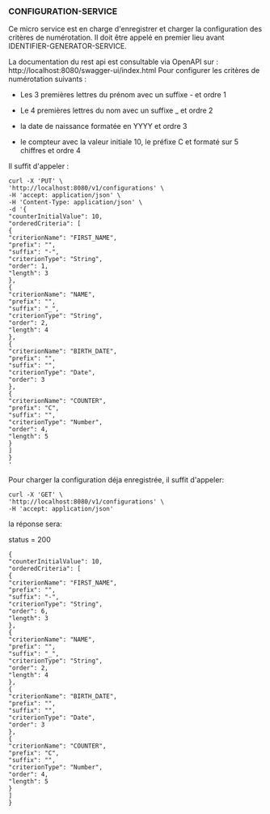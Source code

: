 ### CONFIGURATION-SERVICE

Ce micro service est en charge d'enregistrer et charger la configuration
des critères de numérotation.
Il doit être appelé en premier lieu avant IDENTIFIER-GENERATOR-SERVICE.

La documentation du rest api est consultable via OpenAPI sur :
http://localhost:8080/swagger-ui/index.html
Pour configurer les critères de numérotation suivants :

- Les 3 premières lettres du prénom avec un suffixe - et ordre 1

- Le 4 premières lettres du nom avec un suffixe _ et ordre 2

- la date de naissance formatée en YYYY et ordre 3

- le compteur avec la valeur initiale 10, le préfixe C et formaté sur 5 chiffres et ordre 4

Il suffit d'appeler :

```
curl -X 'PUT' \
'http://localhost:8080/v1/configurations' \
-H 'accept: application/json' \
-H 'Content-Type: application/json' \
-d '{
"counterInitialValue": 10,
"orderedCriteria": [
{
"criterionName": "FIRST_NAME",
"prefix": "",
"suffix": "-",
"criterionType": "String",
"order": 1,
"length": 3
},
{
"criterionName": "NAME",
"prefix": "",
"suffix": "_",
"criterionType": "String",
"order": 2,
"length": 4
},
{
"criterionName": "BIRTH_DATE",
"prefix": "",
"suffix": "",
"criterionType": "Date",
"order": 3
},
{
"criterionName": "COUNTER",
"prefix": "C",
"suffix": "",
"criterionType": "Number",
"order": 4,
"length": 5
}
]
}
'
```
Pour charger la configuration déja enregistrée, il suffit d'appeler:
```
curl -X 'GET' \
'http://localhost:8080/v1/configurations' \
-H 'accept: application/json'
```
la réponse sera:

status = 200
```
{
"counterInitialValue": 10,
"orderedCriteria": [
{
"criterionName": "FIRST_NAME",
"prefix": "",
"suffix": "-",
"criterionType": "String",
"order": 6,
"length": 3
},
{
"criterionName": "NAME",
"prefix": "",
"suffix": "_",
"criterionType": "String",
"order": 2,
"length": 4
},
{
"criterionName": "BIRTH_DATE",
"prefix": "",
"suffix": "",
"criterionType": "Date",
"order": 3
},
{
"criterionName": "COUNTER",
"prefix": "C",
"suffix": "",
"criterionType": "Number",
"order": 4,
"length": 5
}
]
}
```

